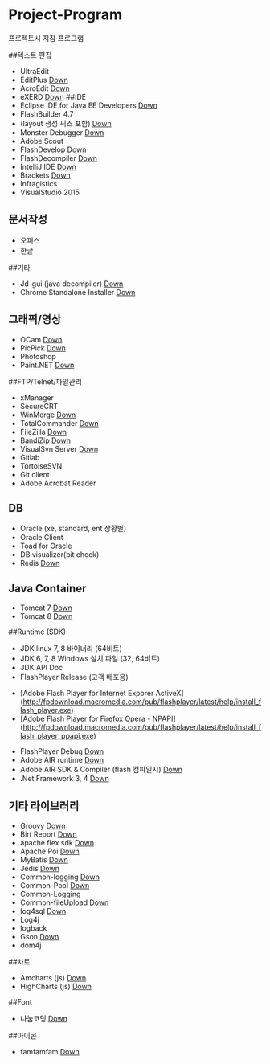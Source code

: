 # Project-Program
프로젝트시 지참 프로그램

##텍스트 편집
+ UltraEdit
+ EditPlus [Down](http://editplus.co.kr/kr/download.html)
+ AcroEdit [Down](http://www.acrosoft.pe.kr/board/download)
+ eXERD [Down](http://ko.exerd.com/#download-section)
##IDE
+ Eclipse IDE for Java EE Developers [Down](http://www.eclipse.org/downloads/)
+ FlashBuilder 4.7
+ (layout 생성 픽스 포함) [Down](https://helpx.adobe.com/flash-builder/kb/flex-new-project-issue--.html)
+ Monster Debugger [Down](http://www.monsterdebugger.com/downloads)
+ Adobe Scout
+ FlashDevelop [Down](http://www.flashdevelop.org/community/viewforum.php?f=11)
+ FlashDecompiler [Down](https://www.free-decompiler.com/flash/download/)
+ IntelliJ IDE [Down](https://www.jetbrains.com/idea/download/)
+ Brackets [Down](http://brackets.io/)
+ Infragistics 
+ VisualStudio 2015

## 문서작성
+ 오피스
+ 한글

##기타 
+ Jd-gui (java decompiler) [Down](http://jd.benow.ca/)
+ Chrome Standalone Installer [Down](http://www.google.com/chrome/eula.html?system=true&standalone=1)

## 그래픽/영상
+ OCam [Down](http://ohsoft.net/ko/bbs/board.php?bo_table=ocam_board)
+ PicPick [Down](http://wiziple.tistory.com/)
+ Photoshop
+ Paint.NET [Down](http://www.getpaint.net/download.html)

##FTP/Telnet/파일관리
+ xManager 
+ SecureCRT
+ WinMerge [Down](http://winmerge.org/downloads/)
+ TotalCommander [Down](http://www.ghisler.com/download.htm)
+ FileZilla [Down](https://filezilla-project.org/download.php?show_all=1)
+ BandiZip [Down](http://www.bandisoft.co.kr/bandizip/)
+ VisualSvn Server [Down](https://www.visualsvn.com/server/download/) 
+ Gitlab
+ TortoiseSVN
+ Git client
+ Adobe Acrobat Reader

## DB
+ Oracle (xe, standard, ent 상황별)
+ Oracle Client
+ Toad for Oracle
+ DB visualizer(bit check)
+ Redis [Down](http://redis.io/download)

## Java Container
+ Tomcat 7 [Down](http://tomcat.apache.org/download-70.cgi)
+ Tomcat 8 [Down](http://tomcat.apache.org/download-80.cgi)

##Runtime (SDK)
+ JDK linux 7, 8 바이너리 (64비트)
+ JDK 6, 7, 8 Windows 설치 파일 (32, 64비트)
+ JDK API Doc
+ FlashPlayer Release (고객 배포용)
- [Adobe Flash Player for Internet Exporer ActiveX]
(http://fpdownload.macromedia.com/pub/flashplayer/latest/help/install_flash_player.exe)
- [Adobe Flash Player for Firefox Opera - NPAPI]
(http://fpdownload.macromedia.com/pub/flashplayer/latest/help/install_flash_player_ppapi.exe)

+ FlashPlayer Debug [Down](https://www.adobe.com/support/flashplayer/debug_downloads.html)
+ Adobe AIR runtime [Down](http://www.adobe.com/products/air/runtime-distribution3.html)
+ Adobe AIR SDK & Compiler (flash 컴파일시)  [Down](http://www.adobe.com/devnet/air/air-sdk-download.html)
+ .Net Framework 3, 4 [Down](http://getdotnet.azurewebsites.net/target-dotnet-platforms.html)

## 기타 라이브러리
+ Groovy [Down](http://www.groovy-lang.org/download.html)
+ Birt Report [Down](http://download.eclipse.org/birt/downloads/)
+ apache flex sdk [Down](http://flex.apache.org/download-binaries.html)
+ Apache Poi [Down](https://poi.apache.org/download.html)
+ MyBatis [Down](https://github.com/mybatis/mybatis-3/releases)
+ Jedis [Down](https://github.com/xetorthio/jedis/releases)
+ Common-logging [Down](https://commons.apache.org/proper/commons-logging/download_logging.cgi)
+ Common-Pool [Down](https://commons.apache.org/proper/commons-pool/download_pool.cgi)
+ Common-Logging
+ Common-fileUpload [Down](https://commons.apache.org/proper/commons-fileupload/)
+ log4sql [Down](http://sourceforge.net/projects/log4sql/files/)
+ Log4j
+ logback
+ Gson [Down](https://github.com/google/gson/releases)
+ dom4j

##차트
+ Amcharts (js) [Down](http://www.amcharts.com/download/)
+ HighCharts (js) [Down](http://www.highcharts.com/download)

##Font
+ 나눔코딩 [Down](http://dev.naver.com/projects/nanumfont/)

##아이콘
+ famfamfam [Down](http://www.famfamfam.com/)
